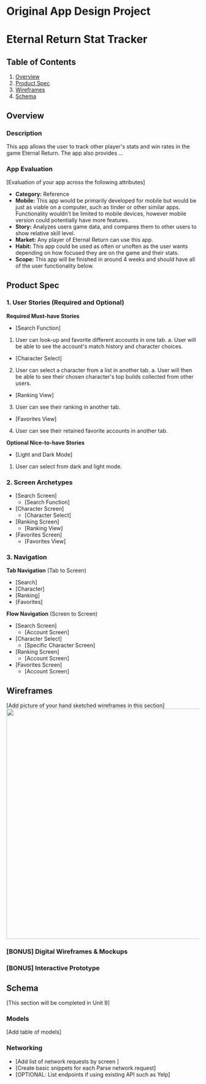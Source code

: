 Original App Design Project
===

# Eternal Return Stat Tracker

## Table of Contents
1. [Overview](#Overview)
1. [Product Spec](#Product-Spec)
1. [Wireframes](#Wireframes)
2. [Schema](#Schema)

## Overview
### Description
This app allows the user to track other player's stats and win rates in the game Eternal Return. The app also provides ...

### App Evaluation
[Evaluation of your app across the following attributes]
- **Category:** Reference
- **Mobile:** This app would be primarily developed for mobile but would be just as viable on a computer, such as tinder or other similar apps. Functionality wouldn’t be limited to mobile devices, however mobile version could potentially have more features.
- **Story:** Analyzes users game data, and compares them to other users to show relative skill level.
- **Market:** Any player of Eternal Return can use this app.
- **Habit:** This app could be used as often or unoften as the user wants depending on how focused they are on the game and their stats.
- **Scope:** This app will be finished in around 4 weeks and should have all of the user functionality below.

## Product Spec

### 1. User Stories (Required and Optional)

**Required Must-have Stories**

* [Search Function]
1. User can look-up and favorite different accounts in one tab.
      a. User will be able to see the account's match history and character choices. 
* [Character Select]
2. User can select a character from a list in another tab.
      a. User will then be able to see their chosen character's top builds collected from other users.
* [Ranking View]
3. User can see their ranking in another tab.
* [Favorites View] 
4. User can see their retained favorite accounts in another tab.

**Optional Nice-to-have Stories**

* [Light and Dark Mode]
1. User can select from dark and light mode.

### 2. Screen Archetypes

* [Search Screen]
   * [Search Function]
* [Character Screen]
   * [Character Select]
* [Ranking Screen]
   * [Ranking View]
* [Favorites Screen]
   * [Favorites View]

### 3. Navigation

**Tab Navigation** (Tab to Screen)

* [Search]
* [Character]
* [Ranking]
* [Favorites]

**Flow Navigation** (Screen to Screen)

* [Search Screen]
   * [Account Screen]
* [Character Select]
   * [Specific Character Screen]
* [Ranking Screen]
   * [Account Screen]
* [Favorites Screen]
   * [Account Screen]

## Wireframes
[Add picture of your hand sketched wireframes in this section]
<img src="YOUR_WIREFRAME_IMAGE_URL" width=600>

### [BONUS] Digital Wireframes & Mockups

### [BONUS] Interactive Prototype

## Schema 
[This section will be completed in Unit 9]
### Models
[Add table of models]
### Networking
- [Add list of network requests by screen ]
- [Create basic snippets for each Parse network request]
- [OPTIONAL: List endpoints if using existing API such as Yelp]
